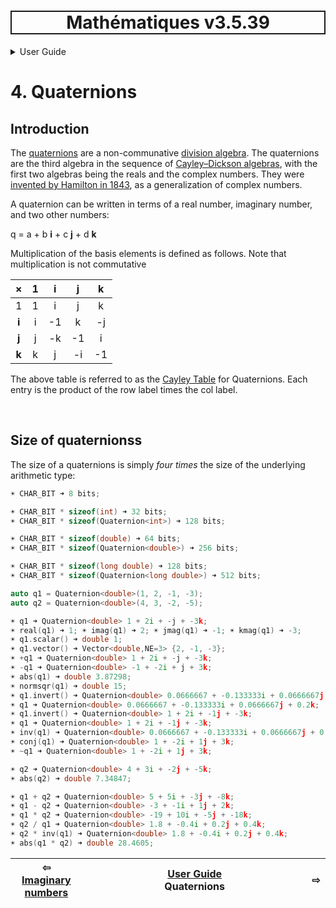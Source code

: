<h1 style='border: 2px solid; text-align: center'>Mathématiques v3.5.39</h1>

<details>

<summary>User Guide</summary>

# [User Guide](../README.md)<br>
1. [Reals](../real/README.md)<br>
2. [Complex numbers](../complex/README.md)<br>
3. [Imaginary numbers](../imaginary/README.md)<br>
4. _Quaternions_ <br>


</details>



# 4. Quaternions



## Introduction
The [quaternions](https://mathworld.wolfram.com/Quaternion.html) are a non-communative [division algebra](https://en.wikipedia.org/wiki/Division_algebra).
The quaternions are the third algebra in the sequence of [Cayley–Dickson algebras](https://en.wikipedia.org/wiki/Cayley%E2%80%93Dickson_construction), with the first two algebras being the reals and the complex numbers. 
They were [invented by Hamilton in 1843](https://en.wikipedia.org/wiki/Quaternion), as a generalization of complex numbers.  

A quaternion can be written in terms of a real number, imaginary number, and two other numbers:

q = a + b **i** + c **j** + d **k**

Multiplication of the basis elements is defined as follows.  Note that multiplication is not commutative 

| × | 1 | **i** | **j** | **k** | 
| :---: | :---: | :---: | :---: | :---: |
| 1 |1 | i | j | k | 
| **i** |i | -1 | k | -j | 
| **j** |j | -k | -1 | i | 
| **k** |k | j | -i | -1 | 

The above table is referred to as the [Cayley Table](https://en.wikipedia.org/wiki/Cayley_table) for Quaternions.  Each entry is the product of the row label times the col label.



<br>

## Size of quaternionss
The size of a quaternions is simply _four times_ the size of the underlying arithmetic type:


```C++
☀ CHAR_BIT ➜ 8 bits;

☀ CHAR_BIT * sizeof(int) ➜ 32 bits;
☀ CHAR_BIT * sizeof(Quaternion<int>) ➜ 128 bits;

☀ CHAR_BIT * sizeof(double) ➜ 64 bits;
☀ CHAR_BIT * sizeof(Quaternion<double>) ➜ 256 bits;

☀ CHAR_BIT * sizeof(long double) ➜ 128 bits;
☀ CHAR_BIT * sizeof(Quaternion<long double>) ➜ 512 bits;

```


```C++
auto q1 = Quaternion<double>(1, 2, -1, -3);
auto q2 = Quaternion<double>(4, 3, -2, -5);

☀ q1 ➜ Quaternion<double> 1 + 2i + -j + -3k;
☀ real(q1) ➜ 1; ☀ imag(q1) ➜ 2; ☀ jmag(q1) ➜ -1; ☀ kmag(q1) ➜ -3; 
☀ q1.scalar() ➜ double 1;
☀ q1.vector() ➜ Vector<double,NE=3> {2, -1, -3};
☀ +q1 ➜ Quaternion<double> 1 + 2i + -j + -3k;
☀ -q1 ➜ Quaternion<double> -1 + -2i + j + 3k;
☀ abs(q1) ➜ double 3.87298;
☀ normsqr(q1) ➜ double 15;
☀ q1.invert() ➜ Quaternion<double> 0.0666667 + -0.133333i + 0.0666667j + 0.2k;
☀ q1 ➜ Quaternion<double> 0.0666667 + -0.133333i + 0.0666667j + 0.2k;
☀ q1.invert() ➜ Quaternion<double> 1 + 2i + -1j + -3k;
☀ q1 ➜ Quaternion<double> 1 + 2i + -1j + -3k;
☀ inv(q1) ➜ Quaternion<double> 0.0666667 + -0.133333i + 0.0666667j + 0.2k;
☀ conj(q1) ➜ Quaternion<double> 1 + -2i + 1j + 3k;
☀ ~q1 ➜ Quaternion<double> 1 + -2i + 1j + 3k;

☀ q2 ➜ Quaternion<double> 4 + 3i + -2j + -5k;
☀ abs(q2) ➜ double 7.34847;

☀ q1 + q2 ➜ Quaternion<double> 5 + 5i + -3j + -8k;
☀ q1 - q2 ➜ Quaternion<double> -3 + -1i + 1j + 2k;
☀ q1 * q2 ➜ Quaternion<double> -19 + 10i + -5j + -18k;
☀ q2 / q1 ➜ Quaternion<double> 1.8 + -0.4i + 0.2j + 0.4k;
☀ q2 * inv(q1) ➜ Quaternion<double> 1.8 + -0.4i + 0.2j + 0.4k;
☀ abs(q1 * q2) ➜ double 28.4605;
```


| ⇦ <br />[Imaginary numbers](../imaginary/README.md)  | [User Guide](../README.md)<br />Quaternions<br /><img width=1000/> | ⇨ <br />   |
| ------------ | :-------------------------------: | ------------ |

